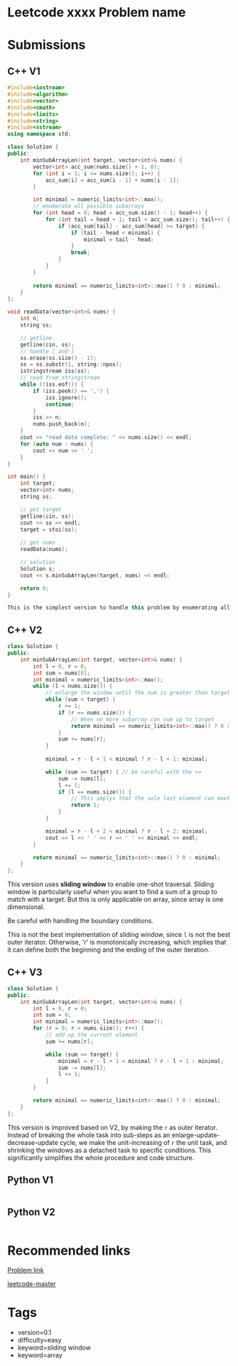 # Leetcode xxxx Problem name

# Submissions

## C++ V1

```C++
#include<iostream>
#include<algorithm>
#include<vector>
#include<cmath>
#include<limits>
#include<string>
#include<sstream>
using namespace std;

class Solution {
public:
    int minSubArrayLen(int target, vector<int>& nums) {
        vector<int> acc_sum(nums.size() + 1, 0);
        for (int i = 1; i <= nums.size(); i++) {
            acc_sum[i] = acc_sum[i - 1] + nums[i - 1];
        }

        int minimal = numeric_limits<int>::max();
        // enumerate all possible subarrays
        for (int head = 0; head < acc_sum.size() - 1; head++) {
            for (int tail = head + 1; tail < acc_sum.size(); tail++) {
                if (acc_sum[tail] - acc_sum[head] >= target) {
                    if (tail - head < minimal) {
                        minimal = tail - head;
                    }
                    break;
                }
            }
        }
        
        return minimal == numeric_limits<int>::max() ? 0 : minimal;
    }
};

void readData(vector<int>& nums) {
    int n;
    string ss;

    // getline
    getline(cin, ss);
    // handle [ and ]
    ss.erase(ss.size() - 1);
    ss = ss.substr(1, string::npos);
    istringstream iss(ss);
    // read from stringstream
    while (!iss.eof()) {
        if (iss.peek() == ',') {
            iss.ignore();
            continue;
        }
        iss >> n;
        nums.push_back(n);
    }
    cout << "read data complete: " << nums.size() << endl;
    for (auto num : nums) {
        cout << num << ' ';
    }
}

int main() {
    int target;
    vector<int> nums;
    string ss;

    // get target
    getline(cin, ss);
    cout << ss << endl;
    target = stoi(ss);
    
    // get nums
    readData(nums);

    // solution
    Solution s;
    cout << s.minSubArrayLen(target, nums) << endl;

    return 0;
}

This is the simplest version to handle this problem by enumerating all posible subarrays. Some of the test cases may run into Time Limit Exceeding.

```



## C++ V2

```C++
class Solution {
public:
    int minSubArrayLen(int target, vector<int>& nums) {
        int l = 0, r = 0;
        int sum = nums[0];
        int minimal = numeric_limits<int>::max();
        while (l < nums.size()) {
            // enlarge the window until the sum is greater than target
            while (sum < target) {
                r += 1;
                if (r == nums.size()) {
                    // When no more subarray can sum up to target
                    return minimal == numeric_limits<int>::max() ? 0 : minimal;
                }
                sum += nums[r];
            }
            
            minimal = r - l + 1 < minimal ? r - l + 1: minimal;

            while (sum >= target) { // be careful with the >=
                sum -= nums[l];
                l += 1;
                if (l == nums.size()) {
                    // This implys that the sole last element can meet the target
                    return 1;
                }
            }

            minimal = r - l + 2 < minimal ? r - l + 2: minimal;
            cout << l << ' ' << r << ' ' << minimal << endl;
        }

        return minimal == numeric_limits<int>::max() ? 0 : minimal;
    }
};
```

This version uses **sliding window** to enable one-shot traversal. Sliding window is particularly useful when you want to find a sum of a group to match with a target. But this is only applicable on array, since array is one dimensional.

Be careful with handling the boundary conditions. 

This is not the best implementation of sliding window, since `l` is not the best outer iterator. Otherwise, 'r' is monotonically increasing, which implies that it can define both the beginning and the ending of the outer iteration. 


## C++ V3

```C++
class Solution {
public:
    int minSubArrayLen(int target, vector<int>& nums) {
        int l = 0, r = 0;
        int sum = 0;
        int minimal = numeric_limits<int>::max();
        for (r = 0; r < nums.size(); r++) {
            // add up the current element
            sum += nums[r];

            while (sum >= target) {
                minimal = r - l + 1 < minimal ? r - l + 1 : minimal;
                sum -= nums[l];
                l += 1;
            }
        }

        return minimal == numeric_limits<int>::max() ? 0 : minimal;
    }
};
```

This version is improved based on V2, by making the `r` as outer iterator. Instead of breaking the whole task into sub-steps as an enlarge-update-decrease-update cycle, we make the unit-increasing of `r` the unit task, and shrinking the windows as a detached task to specific conditions. This significantly simplifies the whole procedure and code structure.


## Python V1

```python
```



## Python V2

```python

```





# Recommended links

[Problem link](https://leetcode.com/problems/minimum-size-subarray-sum/description/)

[leetcode-master](https://github.com/youngyangyang04/leetcode-master/blob/master/problems/0209.%E9%95%BF%E5%BA%A6%E6%9C%80%E5%B0%8F%E7%9A%84%E5%AD%90%E6%95%B0%E7%BB%84.md)



# Tags

- version=0.1
- difficulty=easy
- keyword=sliding window
- keyword=array